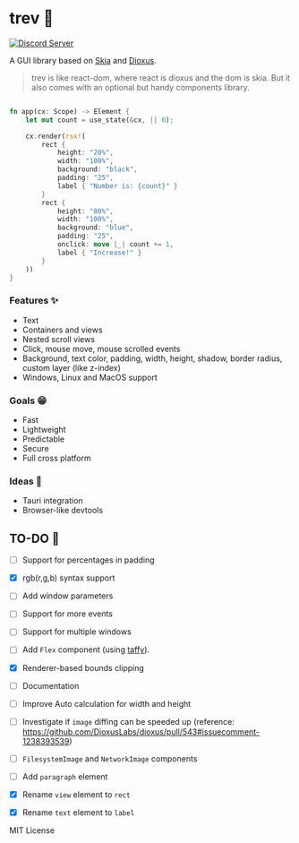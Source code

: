 # trev 🧩

[![Discord Server](https://img.shields.io/discord/1015005816094478347?logo=discord&style=social)](https://discord.gg/sYejxCdewG)

A GUI library based on [Skia](https://skia.org/) and [Dioxus](https://dioxuslabs.com).

> trev is like react-dom, where react is dioxus and the dom is skia. But it also comes with an optional but handy components library. 

```rust

fn app(cx: Scope) -> Element {
    let mut count = use_state(&cx, || 0);

    cx.render(rsx!(
        rect {
            height: "20%",
            width: "100%",
            background: "black",
            padding: "25",
            label { "Number is: {count}" }
        }
        rect {
            height: "80%",
            width: "100%",
            background: "blue",
            padding: "25",
            onclick: move |_| count += 1,
            label { "Increase!" }
        }
    ))
}
```
### Features ✨
- Text
- Containers and views
- Nested scroll views
- Click, mouse move, mouse scrolled events
- Background, text color, padding, width, height, shadow, border radius, custom layer (like z-index)
- Windows, Linux and MacOS support

### Goals 😁
- Fast
- Lightweight
- Predictable
- Secure
- Full cross platform

### Ideas 💭
- Tauri integration
- Browser-like devtools

## TO-DO 🚧
- [ ] Support for percentages in padding
- [x] rgb(r,g,b) syntax support
- [ ] Add window parameters
- [ ] Support for more events
- [ ] Support for multiple windows
- [ ] Add `Flex` component (using [taffy](https://github.com/dioxusLabs/taffy)).
- [x] Renderer-based bounds clipping
- [ ] Documentation
- [ ] Improve Auto calculation for width and height
- [ ] Investigate if `image` diffing can be speeded up (reference: https://github.com/DioxusLabs/dioxus/pull/543#issuecomment-1238393539)
- [ ] `FilesystemImage` and `NetworkImage` components
- [ ] Add `paragraph` element
- [x] Rename `view` element to `rect`
- [x] Rename `text` element to `label`


MIT License